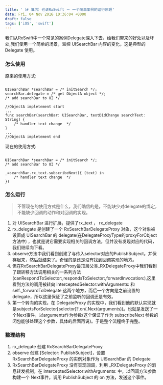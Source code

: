 ```yaml
---
title: '（# 填坑）也说RxSwift － 一个简单案例的运行原理'
date: Fri, 04 Nov 2016 10:36:04 +0000
draft: false
tags: ['iOS', 'swift']
---
```


我们从RxSwift中一个常见的案例Delegate深入下去，给我们带来的好处以及坏处,我们使用一个简单的场景，监控 UISearchBar 内容的变化，这是典型的 Delegate 使用。

### 怎么使用

原来的使用方式:
```

UISearchBar *searchBar = /* initSearch */;
searchBar.delegate = /* get ObjectA object */; 
/* add searchBar to UI */

//ObjectA impletement start
...
func searchBar(searchBar: UISearchBar, textDidChange searchText: String) {
    /* handler text change  */
}
...
//ObjectA impletement end 

```
现在的使用方式:
```

UISearchBar *searchBar = /* initSearch */;
/* add searchBar to UI */

_=searchBar.rx_text.subscribeNext({ (text) in
    /* handler text change  */
}) 

```


### 怎么运行

> 不管现在的使用方式是什么，我们确信的是，不能缺少对delegate的绑定，不能缺少回调的动作和对回调的实现。

1.  对 UISearchBar 进行扩展，提供了rx\_text ， rx\_delegate
2.  rx\_delegate 是创建了一个 RxSearchBarDelegateProxy 对象，这个对象被设置成 UISearchBar 的 delegate(在DelegateProxyType的proxyForObject方法中) ，也就是说它需要实现相关的回调方法，但并没有发现对应的代码，我们继续向下看。
3.  observe方法中我们看到创建了与传入selector对应的PublishSubject，并保存起来，然后就结束了。奇怪的是还是没有找到回调实现的地方。
4.  但在RxSearchBarDelegateProxy最顶层父类\_RXDelegateProxy中我们看到了跟转移方法调用相关的一系列方法(canRespondToSelector:,respondsToSelector:,forwardInvocation:),这里看到方法的调用被转向 interceptedSelector:withArguments: 和 self.\_forwardToDelegate 这两个地方，而后一个方向是之前设置的delegate，所以这里保证了之前监听的回调还是有效。
5.  第一个转向的实现，在 DelegateProxy 的实现中，我们看到他的默认实现就是subjectsForSelector\[selector\]?.on(.Next(arguments))。也就是发送了一个Next事件，以arguments作为参数(这个保证了作为 subscribeNext 参数的闭包能够处理这个参数，具体的后面再说)。于是整个流程终于完整。

### 整理结构

1.  rx\_delegate 创建 RxSearchBarDelegateProxy
2.  observe 创建 \[Selector: PublishSubject\]，设置 RxSearchBarDelegateProxy 的实例对象作为 UISearchBar 的 Delegate
3.  RxSearchBarDelegateProxy 没有实现回调，利用 \_RXDelegateProxy 的消息转发机制，在 interceptedSelector:withArguments: 中，以回调方法参数构建一个 Next事件，调用 PublishSubject 的 on 方法，发送这个事件。